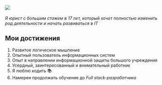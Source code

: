 # ![](https://avatars.mds.yandex.net/i?id=6b324e88f012dd54b4d583b12543a82e_sr-6323519-images-thumbs&n=13)
_Я юрист с большим стажем в 17 лет, который хочет полностью изменить род деятельности и начать развиваться в IT_
## Мои достижения
1. Развитое логическое мышление
2. Опытный пользователь информационных систем
3. Опыт в направлении информационной защиты большого учреждения
4. Усердный, заинтересованный и внимательный работник
5. Я люблю кодить 📚
6. Намерен продолжать обучение до *Full stack-разработчика*
